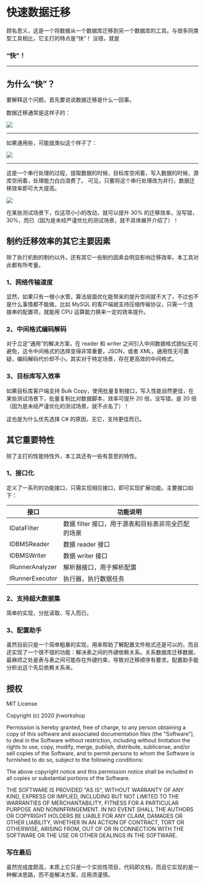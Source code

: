 # 快速数据迁移
顾名思义，这是一个将数据从一个数据库迁移到另一个数据库的工具。与很多同类型工具相比，它主打的特点是“快”！
没错，就是
### “快”！

----

## 为什么“快”？
要解释这个问题，首先要说说数据迁移是什么一回事。

数据迁移通常是这样子的：

![](https://ebuy.ucoz.com/rdm/seq1.png)

----

如果通用些，可能就类似这个样子了：

![](https://ebuy.ucoz.com/rdm/seq2.png)

----

这是一个串行处理的过程，提取数据的时候，目标库空闲着，写入数据的时候，源库空闲着，处理能力白白浪费了。
可见，只要将这个串行处理改为并行，数据迁移效率即可大大提高。

![](https://ebuy.ucoz.com/rdm/seq3.png)

在某些测试场景下，仅这项小小的改动，就可以提升 30% 的迁移效率，没写错，30%，而已（因为是未经严谨优化的测试场景，就不具体展开介绍了）！

## 制约迁移效率的其它主要因素
除了执行机制的制约以外，还有其它一些制约因素会明显影响迁移效率，本工具对此都有所考量。

### 1、网络传输速度
显然，如果只有一根小水管，算法层面优化能带来的提升空间就不大了，不过也不是什么事情都不能做，比如 MySQL 的客户端就支持压缩传输协议，只需一个连接串的配置项，就能用 CPU 运算能力换来一定的效率提升。

### 2、中间格式编码解码
对于立足“通用”的解决方案，在 reader 和 writer 之间引入中间数据格式貌似无可避免，这令中间格式的选择变得非常重要，JSON，或者 XML，通用性无可置疑，编码解码代价却不小。其实对于特定场景，存在更高效的中间格式。

### 3、目标库写入效率
如果目标库客户端支持 Bulk Copy，使用批量复制接口，写入性能自然更佳，在某些测试场景下，批量复制比对数据脚本，效率可提升 20 倍，没写错，是 20 倍（因为是未经严谨优化的测试场景，就不点名了）！

这也是为什么优先选择 C# 的原因，无它，支持更佳而已。

## 其它重要特性
除了主打的性能特性外，本工具还有一些有意思的特性。

### 1、接口化
定义了一系列的功能接口，只需实现相应接口，即可实现扩展功能。主要接口如下：

| 接口 | 功能说明 |
| ---- | -------- |
| IDataFilter | 数据 filter 接口，用于源表和目标表非完全匹配的场景 |
| IDBMSReader | 数据 reader 接口 |
| IDBMSWriter | 数据 writer 接口 |
| IRunnerAnalyzer | 解析器接口，用于解析配置 |
| IRunnerExecutor | 执行器，执行数据任务 |

### 2、支持超大数据集
简单的实现，分批读取、写入而已。

### 3、配置助手
虽然目前只是一个简单粗暴的实现，用来帮助了解配置文件格式还是可以的，而且还实现了一个很不错的功能：解决表之间的外键依赖关系。关系数据库迁移数据，最麻烦之处是表与表之间可能存在外键约束，导致对迁移顺序有要求。配置助手能分析出这个先后依赖关系来。

## 授权
MIT License

Copyright (c) 2020 jhworkshop

Permission is hereby granted, free of charge, to any person obtaining a copy of this software and associated documentation files (the "Software"), to deal in the Software without restriction, including without limitation the rights to use, copy, modify, merge, publish, distribute, sublicense, and/or sell copies of the Software, and to permit persons to whom the Software is furnished to do so, subject to the following conditions:

The above copyright notice and this permission notice shall be included in all copies or substantial portions of the Software.

THE SOFTWARE IS PROVIDED "AS IS", WITHOUT WARRANTY OF ANY KIND, EXPRESS OR IMPLIED, INCLUDING BUT NOT LIMITED TO THE WARRANTIES OF MERCHANTABILITY, FITNESS FOR A PARTICULAR PURPOSE AND NONINFRINGEMENT. IN NO EVENT SHALL THE AUTHORS OR COPYRIGHT HOLDERS BE LIABLE FOR ANY CLAIM, DAMAGES OR OTHER LIABILITY, WHETHER IN AN ACTION OF CONTRACT, TORT OR OTHERWISE, ARISING FROM, OUT OF OR IN CONNECTION WITH THE SOFTWARE OR THE USE OR OTHER DEALINGS IN THE SOFTWARE.

### 写在最后
虽然完成度颇高，本质上它只是一个实验性项目，代码即文档，而且它实现的是一种解决思路，而不是解决方案，应用须谨慎。
